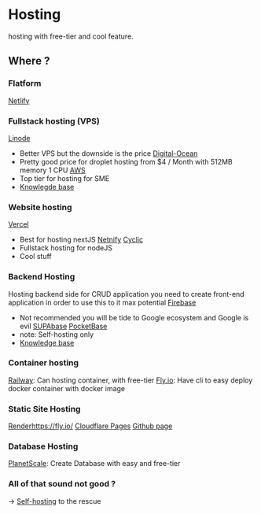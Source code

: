 # Hosting 
hosting with free-tier and cool feature. 

## Where ? 

### Flatform
[Netlify](https://www.netlify.com/)

### Fullstack hosting (VPS)
[Linode](https://www.linode.com/)
- Better VPS but the downside is the price
[Digital-Ocean](https://www.digitalocean.com/)
- Pretty good price for droplet hosting from $4 / Month with 512MB memory 1 CPU
[AWS](https://aws.amazon.com/)
- Top tier for hosting for SME 
- [Knowlegde base](AWS.md)

### Website hosting
[Vercel](https://vercel.com/)
- Best for hosting nextJS 
[Netnify](https://www.netlify.com/)
[Cyclic](https://www.cyclic.sh/pricing)
- Fullstack hosting for nodeJS
- Cool stuff

### Backend Hosting
Hosting backend side for CRUD application you need to create front-end application in order to use this to it max potential
[Firebase](https://firebase.google.com/)
- Not recommended you will be tide to Google ecosystem and Google is evil
[SUPAbase](https://supabase.com/)
[PocketBase](https://pocketbase.io/) 
- note: Self-hosting only
- [Knowledge base](PocketBase.md)

### Container hosting
[Railway](https://railway.app/): Can hosting container, with free-tier
[Fly.io](https://fly.io/): Have cli to easy deploy docker container with docker image 

### Static Site Hosting
[Render](https://render.com)https://fly.io/
[Cloudflare Pages](https://pages.cloudflare.com/)
[Github page](https://pages.github.com/)

### Database Hosting
[PlanetScale](https://planetscale.com/):  Create Database with easy and free-tier

### All of that sound not good ?
-> [Self-hosting](Self-Hosting.md) to the rescue  


